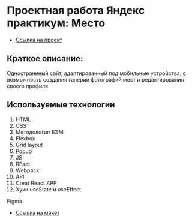 # Проектная работа Яндекс практикум: Место

* [Ссылка на проект](https://komarworld.github.io/mesto/)
 
## Краткое описание:
 Одностраниный сайт, адаптированный под мобильные устройства, с возможность создания галерии фотографий мест и редактирования своего профиля

 ## Используемые технологии

1. HTML
2. CSS
3. Методология БЭМ
4. Flexbox
5. Grid layout
6. Popup
7. JS
8. REact 
9. Webpack
10. API
11. Creat React APP
12. Хуки useState и useEffect




Figma

* [Ссылка на макет](https://www.figma.com/file/2cn9N9jSkmxD84oJik7xL7/JavaScript.-Sprint-4?node-id=0%3A1)